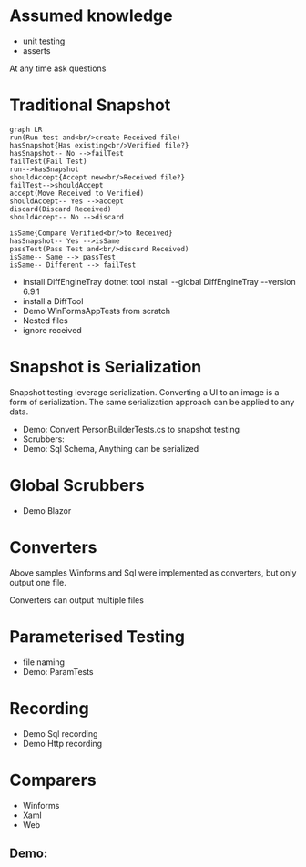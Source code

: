 # Assumed knowledge

 * unit testing
 * asserts

At any time ask questions


# Traditional Snapshot

```mermaid
graph LR
run(Run test and<br/>create Received file)
hasSnapshot{Has existing<br/>Verified file?}
hasSnapshot-- No -->failTest
failTest(Fail Test)
run-->hasSnapshot
shouldAccept{Accept new<br/>Received file?}
failTest-->shouldAccept
accept(Move Received to Verified)
shouldAccept-- Yes -->accept
discard(Discard Received)
shouldAccept-- No -->discard

isSame{Compare Verified<br/>to Received}
hasSnapshot-- Yes -->isSame
passTest(Pass Test and<br/>discard Received)
isSame-- Same --> passTest
isSame-- Different --> failTest
```

 * install DiffEngineTray
   dotnet tool install --global DiffEngineTray --version 6.9.1
 * install a DiffTool
 * Demo WinFormsAppTests from scratch
 * Nested files
 * ignore received


# Snapshot is Serialization

Snapshot testing leverage serialization. Converting a UI to an image is a form of serialization. The same serialization approach can be applied to any data.

 * Demo: Convert PersonBuilderTests.cs to snapshot testing
 * Scrubbers:
 * Demo: Sql Schema, Anything can be serialized


# Global Scrubbers

 * Demo Blazor


# Converters

Above samples Winforms and Sql were implemented as converters, but only output one file.

Converters can output multiple files


# Parameterised Testing

 * file naming
 * Demo: ParamTests


# Recording

 * Demo Sql recording
 * Demo Http recording




# Comparers

 * Winforms
 * Xaml
 * Web 

## Demo: 
